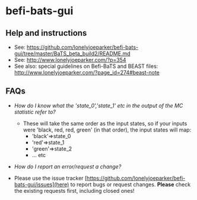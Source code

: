 # befi-bats-gui

## Help and instructions ##
- See: https://github.com/lonelyjoeparker/befi-bats-gui/tree/master/BaTS_beta_build2/README.md
- See: http://www.lonelyjoeparker.com/?p=354
- See also: special guidelines on Befi-BaTS and BEAST files: http://www.lonelyjoeparker.com/?page_id=274#beast-note

## FAQs ##

* *How do I know what the 'state_0','state_1' etc in the output of the MC statistic refer to?*
  - These will take the same order as the input states, so if your inputs were 'black, red, red, green' (in that order), the input states will map:
    - 'black'=>state_0
    - 'red'=>state_1
    - 'green'=>state_2
    - ... etc
  
* *How do I report an error/request a change?*
 - Please use the issue tracker [https://github.com/lonelyjoeparker/befi-bats-gui/issues](here) to report bugs or request changes. **Please** check the existing requests first, including closed ones!
